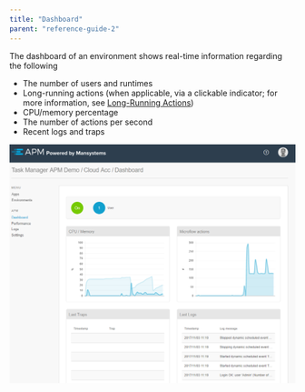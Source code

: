 ```yaml
---
title: "Dashboard"
parent: "reference-guide-2"
---
```


The dashboard of an environment shows real-time information regarding the following

* The number of users and runtimes
* Long-running actions (when applicable, via a clickable indicator; for more information, see [Long-Running Actions](long-running-actions))
* CPU/memory percentage
* The number of actions per second
* Recent logs and traps

 ![](attachments/dashboard.png)
